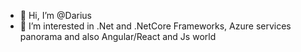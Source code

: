 - 👋 Hi, I’m @Darius
- 👀 I’m interested in .Net and .NetCore Frameworks, Azure services panorama and also Angular/React and Js world 


<!---
- 🌱 I’m currently learning ...
- 💞️ I’m looking to collaborate on ...
- 📫 How to reach me ...


DariusGitRepo/DariusGitRepo is a ✨ special ✨ repository because its `README.md` (this file) appears on your GitHub profile.
You can click the Preview link to take a look at your changes.
--->

